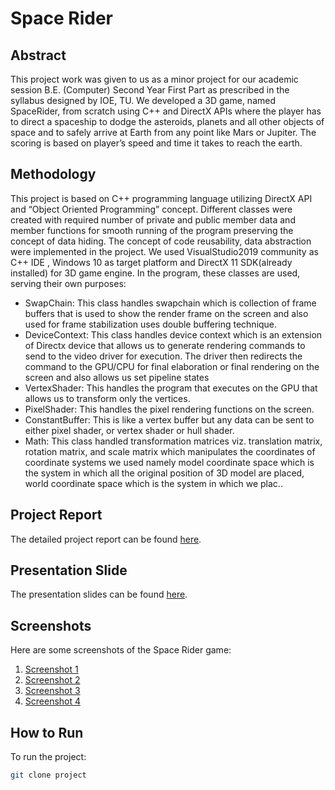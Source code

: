 # Space Rider

## Abstract
This project work was given to us as a minor project for our academic session B.E. (Computer) Second Year First Part as prescribed in the syllabus designed by IOE, TU. We developed a 3D game, named SpaceRider, from scratch using C++ and DirectX APIs where the player has to direct a spaceship to dodge the asteroids, planets and all other objects of space and to safely arrive at Earth from any point like Mars or Jupiter. The scoring is based on player’s speed and time it takes to reach the earth.

## Methodology
This project is based on C++ programming language utilizing DirectX API and “Object Oriented Programming” concept. Different classes were created with required number of private and public member data and member functions for smooth running of the program preserving the concept of data hiding. The concept of code reusability, data abstraction were implemented in the project.
We used VisualStudio2019 community as C++ IDE , Windows 10 as target platform and DirectX 11 SDK(already installed) for 3D game engine.
In the program, these classes are used, serving their own purposes:
- SwapChain: This class handles swapchain which is collection of frame buffers that is used to show the render frame on the screen and also used for frame stabilization uses double buffering technique.
- DeviceContext: This class handles device context which is an extension of Directx device that allows us to generate rendering commands to send to the video driver for execution. The driver then redirects the command to the GPU/CPU for final elaboration or final rendering on the screen and also allows us set pipeline states
- VertexShader: This handles the program that executes on the GPU that allows us to transform only the vertices.
- PixelShader: This handles the pixel rendering functions on the screen.
- ConstantBuffer: This is like a vertex buffer but any data can be sent to either pixel shader, or vertex shader or hull shader.
- Math: This class handled transformation matrices viz. translation matrix, rotation matrix, and scale matrix which manipulates the coordinates of coordinate systems we used namely model coordinate space which is the system in which all the original position of 3D model are placed, world coordinate space which is the system in which we plac..

## Project Report
The detailed project report can be found [here](link_to_project_report.pdf).

## Presentation Slide
The presentation slides can be found [here](link_to_presentation_slides.pdf).

## Screenshots
Here are some screenshots of the Space Rider game:

1. [Screenshot 1](link_to_screenshot_1.png)
2. [Screenshot 2](link_to_screenshot_2.png)
3. [Screenshot 3](link_to_screenshot_3.png)
4. [Screenshot 4](link_to_screenshot_4.png)

## How to Run
To run the project:
```bash
git clone project
